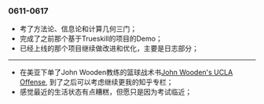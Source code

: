 ### 0611-0617

- 考了方法论、信息论和计算几何三门；
- 完成了之前那个基于Trueskill的项目的Demo；
- 已经上线的那个项目继续做改进和优化，主要是日志部分；

---

- 在美亚下单了John Wooden教练的篮球战术书[John Wooden's UCLA Offense](https://www.amazon.com/John-Woodens-UCLA-Offense-Special/dp/0736061800/ref=pd_bxgy_14_img_2?_encoding=UTF8&pd_rd_i=0736061800&pd_rd_r=Y3KJ6BXPZKHQW7GTJWRH&pd_rd_w=we73H&pd_rd_wg=kcS2K&psc=1&refRID=Y3KJ6BXPZKHQW7GTJWRH), 到了之后可以考虑继续更我的知乎专栏；
- 感觉最近的生活状态有点糟糕，但愿只是因为考试临近；

